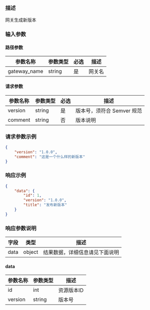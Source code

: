 ### 描述

网关生成新版本


### 输入参数

#### 路径参数

| 参数名称         | 参数类型 | 必选 | 描述   |
|--------------| -------- | ---- | ------ |
| gateway_name | string   | 是   | 网关名 |

#### 请求参数

| 参数名称 | 参数类型 | 必选 | 描述                       |
| -------- | -------- |----| -------------------------- |
| version  | string   | 是  | 版本号，须符合 Semver 规范 |
| comment  | string   | 否  | 版本说明                   |

### 请求参数示例

```json
{
    "version": "1.0.0",
    "comment": "这是一个什么样的新版本"
}
```

### 响应示例

```json
{
    "data": {
        "id": 1,
        "version": "1.0.0",
        "title": "发布新版本"
    }
}
```

### 响应参数说明

| 字段    | 类型   | 描述                               |
| ------- | ------ | ---------------------------------- |
| data    | object | 结果数据，详细信息请见下面说明     |

#### data

| 参数名称 | 参数类型 | 描述       |
| -------- | -------- | ---------- |
| id       | int      | 资源版本ID |
| version  | string   | 版本号     |
